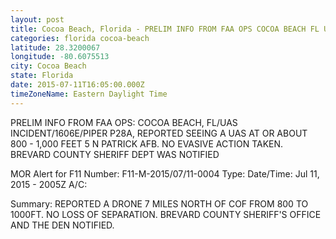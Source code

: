 ```yaml
---
layout: post
title: Cocoa Beach, Florida - PRELIM INFO FROM FAA OPS COCOA BEACH FL UAS INCIDENT 1606E PIPER P28A REPORTED SEEING
categories: florida cocoa-beach
latitude: 28.3200067
longitude: -80.6075513
city: Cocoa Beach
state: Florida
date: 2015-07-11T16:05:00.000Z
timeZoneName: Eastern Daylight Time
---
```


PRELIM INFO FROM FAA OPS: COCOA BEACH, FL/UAS INCIDENT/1606E/PIPER P28A, REPORTED SEEING A UAS AT OR ABOUT 800 - 1,000 FEET 5 N PATRICK AFB. NO EVASIVE ACTION TAKEN. BREVARD COUNTY SHERIFF DEPT WAS NOTIFIED 


MOR Alert for F11
Number: F11-M-2015/07/11-0004
Type: 
Date/Time: Jul 11, 2015 - 2005Z
A/C: 

Summary: REPORTED A DRONE 7 MILES NORTH OF COF FROM 800 TO 1000FT. NO LOSS OF SEPARATION. BREVARD COUNTY SHERIFF'S OFFICE AND THE DEN NOTIFIED.